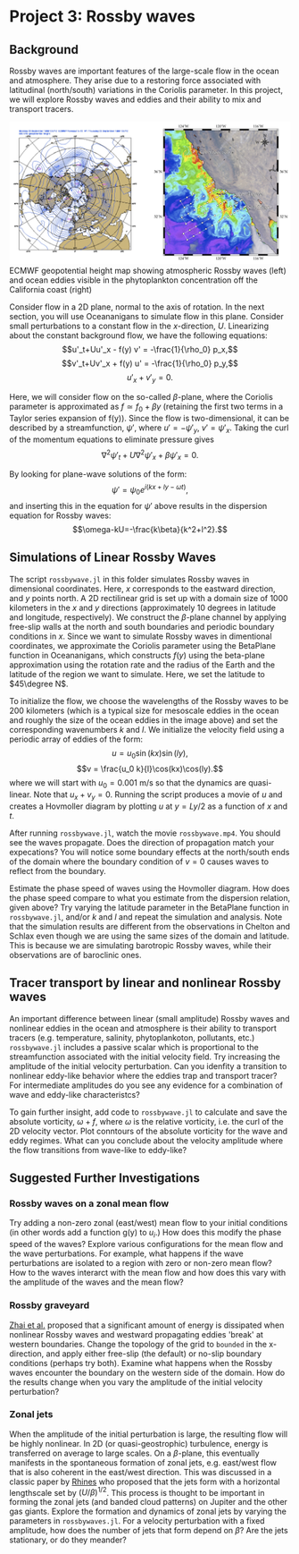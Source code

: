 # Project 3: Rossby waves

## Background
Rossby waves are important features of the large-scale flow in the ocean and atmosphere. They arise due to a restoring force associated with latitudinal (north/south) variations in the Coriolis parameter. In this project, we will explore Rossby waves and eddies and their ability to mix and transport tracers.

![Rossby waves](./images/rossby_fig.jpg)
ECMWF geopotential height map showing atmospheric Rossby waves (left) and ocean eddies visible in the phytoplankton concentration off the California coast (right)

Consider flow in a 2D plane, normal to the axis of rotation. In the next section, you will use Oceananigans to simulate flow in this plane. Consider small perturbations to a constant flow in the $x$-direction, $U$. Linearizing about the constant background flow, we have the following equations:
$$u'_t+Uu'_x - f(y) v' = -\frac{1}{\rho_0} p_x,$$
$$v'_t+Uv'_x + f(y) u' = -\frac{1}{\rho_0} p_y,$$
$$u'_x+v'_y=0.$$

Here, we will consider flow on the so-called $\beta$-plane, where the Coriolis parameter is approximated as $f\simeq f_0+\beta y$ (retaining the first two terms in a Taylor series expansion of f(y)). Since the flow is two-dimensional, it can be described by a streamfunction, $\psi'$, where $u'=-\psi'_y$, $v'=\psi'_x$. Taking the curl of the momentum equations to eliminate pressure gives
$$\nabla^2 \psi'_t+U\nabla^2 \psi'_x + \beta \psi'_x=0.$$

By looking for plane-wave solutions of the form:
$$\psi'=\psi_0 e^{i(kx+ly-\omega t)},$$
and inserting this in the equation for $\psi'$ above results in the dispersion equation for Rossby waves:
$$\omega-kU=-\frac{k\beta}{k^2+l^2}.$$

## Simulations of Linear Rossby Waves
The script `rossbywave.jl` in this folder simulates Rossby waves in dimensional coordinates. Here, $x$ corresponds to the eastward direction, and $y$ points north. A 2D rectilinear grid is set up with a domain size of 1000 kilometers in the $x$ and $y$ directions (approximately 10 degrees in latitude and longitude, respectively). We construct the $\beta$-plane channel by applying free-slip walls at the north and south boundaries and periodic boundary conditions in $x$. Since we want to simulate Rossby waves in dimentional coordinates, we approximate the Coriolis parameter using the BetaPlane function in Oceananigans, which constructs $f(y)$ using the beta-plane approximation using the rotation rate and the radius of the Earth and the latitude of the region we want to simulate. Here, we set the latitude to $45\degree N$.

To initialize the flow, we choose the wavelengths of the Rossby waves to be 200 kilometers (which is a typical size for mesoscale eddies in the ocean and roughly the size of the ocean eddies in the image above) and set the corresponding wavenumbers $k$ and $l$. We initialize the velocity field using a periodic array of eddies of the form: 
$$u = u_0 \sin(kx)\sin(ly),$$
$$v = \frac{u_0 k}{l}\cos(kx)\cos(ly).$$
where we will start with $u_0=0.001$ m/s so that the dynamics are quasi-linear. Note that $u_x+v_y=0$. Running the script produces a movie of $u$ and creates a Hovmoller diagram by plotting $u$ at $y=Ly/2$ as a function of $x$ and $t$.

After running `rossbywave.jl`, watch the movie `rossbywave.mp4`. You should see the waves propagate. Does the direction of propagation match your expecations? You will notice some boundary effects at the north/south ends of the domain where the boundary condition of $v=0$ causes waves to reflect from the boundary.

Estimate the phase speed of waves using the Hovmoller diagram. How does the phase speed compare to what you estimate from the dispersion relation, given above? Try varying the latitude parameter in the BetaPlane function in `rossbywave.jl`, and/or $k$ and $l$ and repeat the simulation and analysis. Note that the simulation results are different from the observations in Chelton and Schlax even though we are using the same sizes of the domain and latitude. This is because we are simulating barotropic Rossby waves, while their observations are of baroclinic ones. 

## Tracer transport by linear and nonlinear Rossby waves
An important difference between linear (small amplitude) Rossby waves and nonlinear eddies in the ocean and atmosphere is their ability to transport tracers (e.g. temperature, salinity, phytoplankoton, pollutants, etc.) `rossbywave.jl` includes a passive scalar which is proportional to the streamfunction associated with the initial velocity field. Try increasing the amplitude of the initial velocity perturbation. Can you idenfity a transition to nonlinear eddy-like behavior where the eddies trap and transport tracer? For intermediate amplitudes do you see any evidence for a combination of wave and eddy-like characteristcs? 

To gain further insight, add code to `rossbywave.jl` to calculate and save the absolute vorticity, $\omega + f$, where $\omega$ is the relative vorticity, i.e. the curl of the 2D velocity vector. Plot conntours of the absolute vorticity for the wave and eddy regimes. What can you conclude about the velocity amplitude where the flow transitions from wave-like to eddy-like?

## Suggested Further Investigations

### Rossby waves on a zonal mean flow
Try adding a non-zero zonal (east/west) mean flow to your initial conditions (in other words add a function g(y) to $u_i$.) How does this modify the phase speed of the waves? Explore various configurations for the mean flow and the wave perturbations. For example, what happens if the wave perturbations are isolated to a region with zero or non-zero mean flow? How to the waves interarct with the mean flow and how does this vary with the amplitude of the waves and the mean flow?

### Rossby graveyard
[Zhai et al.](papers/Zhai.pdf) proposed that a significant amount of energy is dissipated when nonlinear Rossby waves and westward propagating eddies 'break' at western boundaries. Change the topology of the grid to `bounded` in the x-direction, and apply either free-slip (the default) or no-slip boundary conditions (perhaps try both). Examine what happens when the Rossby waves encounter the boundary on the western side of the domain. How do the results change when you vary the amplitude of the initial velocity perturbation?

### Zonal jets
When the amplitude of the initial perturbation is large, the resulting flow will be highly nonlinear. In 2D (or quasi-geostrophic) turbulence, energy is transferred on average to large scales. On a $\beta$-plane, this eventually manifests in the spontaneous formation of zonal jets, e.g. east/west flow that is also coherent in the east/west direction. This was discussed in a classic paper by [Rhines](papers/Rhines75.pdf) who proposed that the jets form with a horizontal lengthscale set by $(U/\beta)^{1/2}$. This process is thought to be important in forming the zonal jets (and banded cloud patterns) on Jupiter and the other gas giants. Explore the formation and dynamics of zonal jets by varying the parameters in `rossbywaves.jl`. For a velocity perturbation with a fixed amplitude, how does the number of jets that form depend on $\beta$? Are the jets stationary, or do they meander?

